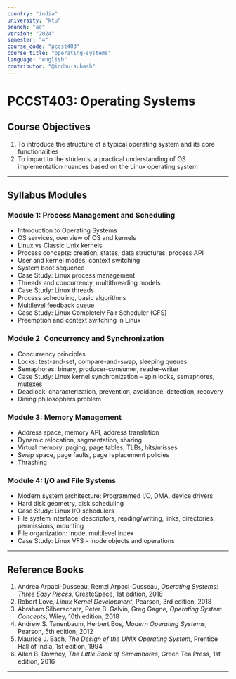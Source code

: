 ```yaml
---
country: "india"
university: "ktu"
branch: "ad"
version: "2024"
semester: "4"
course_code: "pccst403"
course_title: "operating-systems"
language: "english"
contributor: "@indhu-subash"
---
```


# PCCST403: Operating Systems

## Course Objectives

1. To introduce the structure of a typical operating system and its core functionalities  
2. To impart to the students, a practical understanding of OS implementation nuances based on the Linux operating system  

---

## Syllabus Modules

### Module 1: Process Management and Scheduling
- Introduction to Operating Systems  
- OS services, overview of OS and kernels  
- Linux vs Classic Unix kernels  
- Process concepts: creation, states, data structures, process API  
- User and kernel modes, context switching  
- System boot sequence  
- Case Study: Linux process management  
- Threads and concurrency, multithreading models  
- Case Study: Linux threads  
- Process scheduling, basic algorithms  
- Multilevel feedback queue  
- Case Study: Linux Completely Fair Scheduler (CFS)  
- Preemption and context switching in Linux  

### Module 2: Concurrency and Synchronization
- Concurrency principles  
- Locks: test-and-set, compare-and-swap, sleeping queues  
- Semaphores: binary, producer-consumer, reader-writer  
- Case Study: Linux kernel synchronization – spin locks, semaphores, mutexes  
- Deadlock: characterization, prevention, avoidance, detection, recovery  
- Dining philosophers problem  

### Module 3: Memory Management
- Address space, memory API, address translation  
- Dynamic relocation, segmentation, sharing  
- Virtual memory: paging, page tables, TLBs, hits/misses  
- Swap space, page faults, page replacement policies  
- Thrashing  

### Module 4: I/O and File Systems
- Modern system architecture: Programmed I/O, DMA, device drivers  
- Hard disk geometry, disk scheduling  
- Case Study: Linux I/O schedulers  
- File system interface: descriptors, reading/writing, links, directories, permissions, mounting  
- File organization: inode, multilevel index  
- Case Study: Linux VFS – inode objects and operations  

---

## Reference Books

1. Andrea Arpaci-Dusseau, Remzi Arpaci-Dusseau, *Operating Systems: Three Easy Pieces*, CreateSpace, 1st edition, 2018  
2. Robert Love, *Linux Kernel Development*, Pearson, 3rd edition, 2018  
3. Abraham Silberschatz, Peter B. Galvin, Greg Gagne, *Operating System Concepts*, Wiley, 10th edition, 2018
4. Andrew S. Tanenbaum, Herbert Bos, *Modern Operating Systems*, Pearson, 5th edition, 2012
5. Maurice J. Bach, *The Design of the UNIX Operating System*, Prentice Hall of India, 1st edition, 1994
6. Allen B. Downey, *The Little Book of Semaphores*, Green Tea Press, 1st edition, 2016  

---
